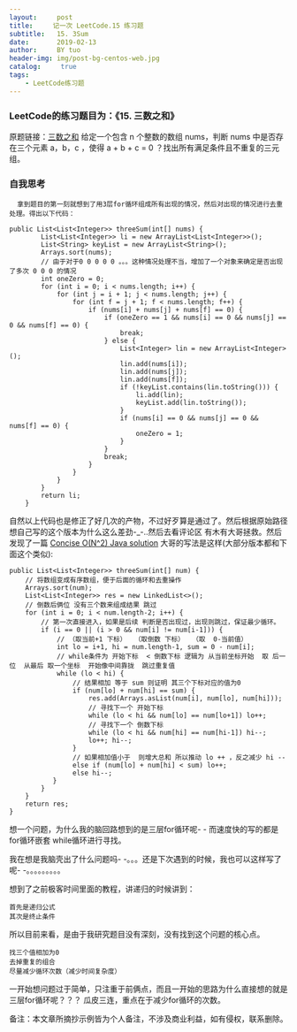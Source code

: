 ```yaml
---
layout:     post
title:     记一次 LeetCode.15 练习题
subtitle:   15. 3Sum
date:       2019-02-13
author:     BY tuo
header-img: img/post-bg-centos-web.jpg
catalog: 	 true
tags:
    - LeetCode练习题
---
```

### LeetCode的练习题目为：《15. 三数之和》
      
原题链接：[三数之和](https://leetcode.com/problems/3sum/)
      给定一个包含 n 个整数的数组 nums，判断 nums 中是否存在三个元素 a，b，c ，使得 a + b + c = 0 ？找出所有满足条件且不重复的三元组。

### 自我思考

      拿到题目的第一刻就想到了用3层for循环组成所有出现的情况，然后对出现的情况进行去重处理。得出以下代码：

```
public List<List<Integer>> threeSum(int[] nums) {
		List<List<Integer>> li = new ArrayList<List<Integer>>();
		List<String> keyList = new ArrayList<String>();
		Arrays.sort(nums);
		// 由于对于0 0 0 0 0 。。。这种情况处理不当，增加了一个对象来确定是否出现了多次 0 0 0 的情况
		int oneZero = 0;
		for (int i = 0; i < nums.length; i++) {
			for (int j = i + 1; j < nums.length; j++) {
				for (int f = j + 1; f < nums.length; f++) {
					if (nums[i] + nums[j] + nums[f] == 0) {
						if (oneZero == 1 && nums[i] == 0 && nums[j] == 0 && nums[f] == 0) {
							break;
						} else {
							List<Integer> lin = new ArrayList<Integer>();
							lin.add(nums[i]);
							lin.add(nums[j]);
							lin.add(nums[f]);
							if (!keyList.contains(lin.toString())) {
								li.add(lin);
								keyList.add(lin.toString());
							}
							if (nums[i] == 0 && nums[j] == 0 && nums[f] == 0) {
								oneZero = 1;
							}
						}
						break;
					}
				}
			}
		}
		return li;
	}
```
自然以上代码也是修正了好几次的产物，不过好歹算是通过了。然后根据原始路径想自己写的这个版本为什么这么差劲-_-..然后去看评论区
有木有大哥拯救。然后发现了一篇 
[Concise O(N^2) Java solution](https://leetcode.com/problems/3sum/discuss/7380/Concise-O(N2)-Java-solution)
大哥的写法是这样(大部分版本都和下面这个类似):
```
public List<List<Integer>> threeSum(int[] num) {
    // 将数组变成有序数组，便于后面的循环和去重操作
    Arrays.sort(num);
    List<List<Integer>> res = new LinkedList<>(); 
    // 倒数后俩位 没有三个数来组成结果 跳过
    for (int i = 0; i < num.length-2; i++) {
        // 第一次直接进入，如果是后续 判断是否出现过，出现则跳过，保证最少循环。
        if (i == 0 || (i > 0 && num[i] != num[i-1])) {
            // （取当前+1 下标）  （取倒数 下标）  （取  0-当前值）
            int lo = i+1, hi = num.length-1, sum = 0 - num[i];
            // while条件为 开始下标  < 倒数下标 逻辑为 从当前坐标开始  取 后一位  从最后 取一个坐标  开始像中间靠拢  跳过重复值
            while (lo < hi) {
                // 结果相加 等于 sum 则证明 其三个下标对应的值为0
                if (num[lo] + num[hi] == sum) {
                    res.add(Arrays.asList(num[i], num[lo], num[hi]));
                    // 寻找下一个 开始下标
                    while (lo < hi && num[lo] == num[lo+1]) lo++;
                    // 寻找下一个 倒数下标
                    while (lo < hi && num[hi] == num[hi-1]) hi--;
                    lo++; hi--;    
                } 
                // 如果相加值小于  则增大总和 所以推动 lo ++ ，反之减少 hi --
                else if (num[lo] + num[hi] < sum) lo++;
                else hi--;
           }
        }
    }
    return res;
}
```

想一个问题，为什么我的脑回路想到的是三层for循环呢- -
而速度快的写的都是for循环嵌套 while循环进行寻找。

我在想是我脑壳出了什么问题吗- -。。。还是下次遇到的时候，我也可以这样写了呢- -。。。。。。。。。

想到了之前极客时间里面的教程，讲递归的时候讲到：
	
	首先是递归公式
	其次是终止条件
	
所以目前来看，是由于我研究题目没有深刻，没有找到这个问题的核心点。
	
	找三个值相加为0
	去掉重复的组合
	尽量减少循环次数（减少时间复杂度）

一开始想问题过于简单，只注重于前俩点，而且一开始的思路为什么直接想的就是三层for循环呢？？？
瓜皮三连，重点在于减少for循环的次数。





备注：本文章所摘抄示例皆为个人备注，不涉及商业利益，如有侵权，联系删除。
